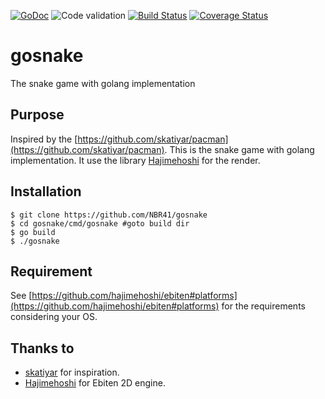 [![GoDoc](https://godoc.org/github.com/NBR41/gosnake?status.svg)](https://godoc.org/github.com/NBR41/gosnake)
![Code validation](https://github.com/NBR41/gosnake/workflows/Code%20validation/badge.svg)
[![Build Status](https://travis-ci.org/NBR41/gosnake.svg?branch=master)](https://travis-ci.org/NBR41/gosnake)
[![Coverage Status](http://codecov.io/gh/NBR41/gosnake/branch/master/graph/badge.svg)](http://codecov.io/gh/NBR41/gosnake)
# gosnake
The snake game with golang implementation

## Purpose

Inspired by the [https://github.com/skatiyar/pacman](https://github.com/skatiyar/pacman).
This is the snake game with golang implementation.
It use the library [Hajimehoshi](https://github.com/hajimehoshi) for the render.

## Installation

```shell
$ git clone https://github.com/NBR41/gosnake
$ cd gosnake/cmd/gosnake #goto build dir
$ go build
$ ./gosnake
```

## Requirement

See [https://github.com/hajimehoshi/ebiten#platforms](https://github.com/hajimehoshi/ebiten#platforms) for the requirements considering your OS.


## Thanks to
- [skatiyar](https://github.com/skatiyar/pacman) for inspiration.
- [Hajimehoshi](https://github.com/hajimehoshi) for Ebiten 2D engine.
